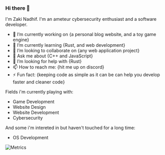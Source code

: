 ### Hi there 👋

I'm Zaki Nadhif. I'm an ameteur cybersecurity enthusiast and a software developer.

- 🔭 I’m currently working on {a personal blog website, and a toy game engine}
- 🌱 I’m currently learning {Rust, and web development}
- 👯 I’m looking to collaborate on {any web application project}
- 💬 Ask me about {C++ and JavaScript}
- 🤔 I’m looking for help with {Rust}
- 📫 How to reach me: {hit me up on discord}
- ⚡ Fun fact: {keeping code as simple as it can be can help you develop faster and cleaner code}

Fields i'm currently playing with:

- Game Development
- Website Design
- Website Development
- Cybersecurity

And some i'm intereted in but haven't touched for a long time:

- OS Development

![Metrics](https://metrics.lecoq.io/zakinadhif?template=classic&config.timezone=Asia%2FJakarta)
